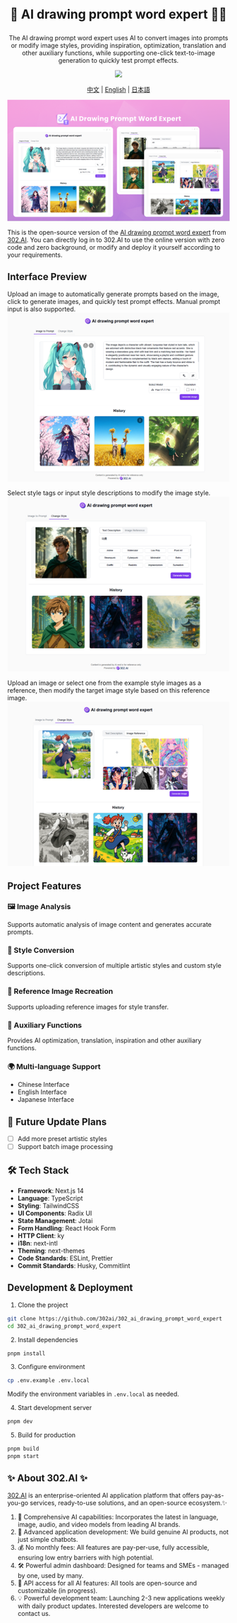 # <p align="center"> 🎨 AI drawing prompt word expert 🚀✨</p>

<p align="center">The AI drawing prompt word expert uses AI to convert images into prompts or modify image styles, providing inspiration, optimization, translation and other auxiliary functions, while supporting one-click text-to-image generation to quickly test prompt effects.</p>

<p align="center"><a href="https://302.ai/en/tools/imgprompt/" target="blank"><img src="https://file.302.ai/gpt/imgs/github/20250102/72a57c4263944b73bf521830878ae39a.png" /></a></p >

<p align="center"><a href="README_zh.md">中文</a> | <a href="README.md">English</a> | <a href="README_ja.md">日本語</a></p>

![](docs/302_AI_drawing_prompt_word_expert_en.png)

This is the open-source version of the [AI drawing prompt word expert](https://302.ai/en/tools/imgprompt/) from [302.AI](https://302.ai/en/). You can directly log in to 302.AI to use the online version with zero code and zero background, or modify and deploy it yourself according to your requirements.

## Interface Preview
Upload an image to automatically generate prompts based on the image, click to generate images, and quickly test prompt effects. Manual prompt input is also supported.
![](docs/302_AI_drawing_prompt_word_expert_en_screenshot_01.png)

Select style tags or input style descriptions to modify the image style.
![](docs/302_AI_drawing_prompt_word_expert_en_screenshot_02.png)           

Upload an image or select one from the example style images as a reference, then modify the target image style based on this reference image.
![](docs/302_AI_drawing_prompt_word_expert_en_screenshot_03.png)     

## Project Features
### 🖼️ Image Analysis
Supports automatic analysis of image content and generates accurate prompts.
### 🎨 Style Conversion
Supports one-click conversion of multiple artistic styles and custom style descriptions.
### 🔄 Reference Image Recreation
Supports uploading reference images for style transfer.
### 📝 Auxiliary Functions
Provides AI optimization, translation, inspiration and other auxiliary functions.
### 🌍 Multi-language Support
- Chinese Interface
- English Interface
- Japanese Interface

## 🚩 Future Update Plans
- [ ] Add more preset artistic styles
- [ ] Support batch image processing

## 🛠️ Tech Stack

- **Framework**: Next.js 14
- **Language**: TypeScript
- **Styling**: TailwindCSS
- **UI Components**: Radix UI
- **State Management**: Jotai
- **Form Handling**: React Hook Form
- **HTTP Client**: ky
- **i18n**: next-intl
- **Theming**: next-themes
- **Code Standards**: ESLint, Prettier
- **Commit Standards**: Husky, Commitlint

## Development & Deployment
1. Clone the project
```bash
git clone https://github.com/302ai/302_ai_drawing_prompt_word_expert
cd 302_ai_drawing_prompt_word_expert
```

2. Install dependencies
```bash
pnpm install
```

3. Configure environment
```bash
cp .env.example .env.local
```
Modify the environment variables in `.env.local` as needed.

4. Start development server
```bash
pnpm dev
```

5. Build for production
```bash
pnpm build
pnpm start
```

## ✨ About 302.AI ✨
[302.AI](https://302.ai/en/) is an enterprise-oriented AI application platform that offers pay-as-you-go services, ready-to-use solutions, and an open-source ecosystem.✨
1. 🧠 Comprehensive AI capabilities: Incorporates the latest in language, image, audio, and video models from leading AI brands.
2. 🚀 Advanced application development: We build genuine AI products, not just simple chatbots.
3. 💰 No monthly fees: All features are pay-per-use, fully accessible, ensuring low entry barriers with high potential.
4. 🛠 Powerful admin dashboard: Designed for teams and SMEs - managed by one, used by many.
5. 🔗 API access for all AI features: All tools are open-source and customizable (in progress).
6. 💡 Powerful development team: Launching 2-3 new applications weekly with daily product updates. Interested developers are welcome to contact us.

